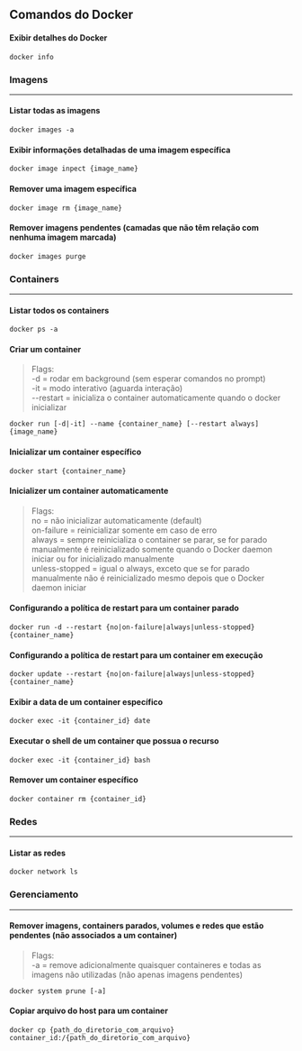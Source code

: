 ## Comandos do Docker

#### Exibir detalhes do Docker
```
docker info
```

### Imagens
---

#### Listar todas as imagens
```
docker images -a
```

#### Exibir informações detalhadas de uma imagem específica
```
docker image inpect {image_name}
```

#### Remover uma imagem específica
```
docker image rm {image_name}
```

#### Remover imagens pendentes (camadas que não têm relação com nenhuma imagem marcada)
```
docker images purge
```

### Containers
---

#### Listar todos os containers
```
docker ps -a
```

#### Criar um container
> Flags:</br>
-d = rodar em background (sem esperar comandos no prompt)</br>
-it = modo interativo (aguarda interação)</br>
--restart = inicializa o container automaticamente quando o docker inicializar
```
docker run [-d|-it] --name {container_name} [--restart always] {image_name}
```

#### Inicializar um container específico
```
docker start {container_name}
```

#### Inicializer um container automaticamente
> Flags:</br>
no = não inicializar automaticamente (default)</br>
on-failure = reinicializar somente em caso de erro</br>
always = sempre reinicializa o container se parar, se for parado manualmente é reinicializado somente quando o Docker daemon iniciar ou for inicializado manualmente</br>
unless-stopped = igual o always, exceto que se for parado manualmente não é reinicializado mesmo depois que o Docker daemon iniciar

#### Configurando a política de restart para um container parado
```
docker run -d --restart {no|on-failure|always|unless-stopped} {container_name}
```

#### Configurando a política de restart para um container em execução
```
docker update --restart {no|on-failure|always|unless-stopped} {container_name}
```

#### Exibir a data de um container específico
```
docker exec -it {container_id} date
```

#### Executar o shell de um container que possua o recurso
```
docker exec -it {container_id} bash
```

#### Remover um container específico
```
docker container rm {container_id}
```

### Redes
---

#### Listar as redes
```
docker network ls
```

### Gerenciamento
---

#### Remover imagens, containers parados, volumes e redes que estão pendentes (não associados a um container)
> Flags:</br>
-a = remove adicionalmente quaisquer containeres e todas as imagens não utilizadas (não apenas imagens pendentes)
```
docker system prune [-a]
```

#### Copiar arquivo do host para um container
```
docker cp {path_do_diretorio_com_arquivo} container_id:/{path_do_diretorio_com_arquivo}
```

